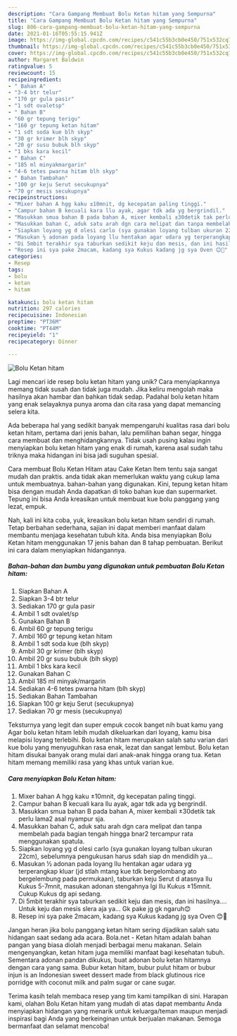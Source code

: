 ```yaml
---
description: "Cara Gampang Membuat Bolu Ketan hitam yang Sempurna"
title: "Cara Gampang Membuat Bolu Ketan hitam yang Sempurna"
slug: 806-cara-gampang-membuat-bolu-ketan-hitam-yang-sempurna
date: 2021-01-16T05:55:15.941Z
image: https://img-global.cpcdn.com/recipes/c541c55b3cb0e450/751x532cq70/bolu-ketan-hitam-foto-resep-utama.jpg
thumbnail: https://img-global.cpcdn.com/recipes/c541c55b3cb0e450/751x532cq70/bolu-ketan-hitam-foto-resep-utama.jpg
cover: https://img-global.cpcdn.com/recipes/c541c55b3cb0e450/751x532cq70/bolu-ketan-hitam-foto-resep-utama.jpg
author: Margaret Baldwin
ratingvalue: 5
reviewcount: 15
recipeingredient:
- " Bahan A"
- "3-4 btr telur"
- "170 gr gula pasir"
- "1 sdt ovaletsp"
- " Bahan B"
- "60 gr tepung terigu"
- "160 gr tepung ketan hitam"
- "1 sdt soda kue blh skyp"
- "30 gr krimer blh skyp"
- "20 gr susu bubuk blh skyp"
- "1 bks kara kecil"
- " Bahan C"
- "185 ml minyakmargarin"
- "4-6 tetes pwarna hitam blh skyp"
- " Bahan Tambahan"
- "100 gr keju Serut secukupnya"
- "70 gr mesis secukupnya"
recipeinstructions:
- "Mixer bahan A hgg kaku ±10mnit, dg kecepatan paling tinggi."
- "Campur bahan B kecuali kara llu ayak, agar tdk ada yg bergrindil."
- "Masukkan smua bahan B pada bahan A, mixer kembali ±30detik tak perlu lama2 asal nyampur sja."
- "Masukkan bahan C, aduk satu arah dgn cara melipat dan tanpa membelah pada bagian tengah hingga bnar2 tercampur rata menggunakan spatula."
- "Siapkan loyang yg d olesi carlo (sya gunakan loyang tulban ukuran 22cm), sebelumnya pengukusan harus sdah siap dn mendidih ya..."
- "Masukan ½ adonan pada loyang llu hentakan agar udara yg terperangkap kluar (jd stlah mtang kue tdk bergelombang ato bergelembung pada permukaan), taburkan keju Serut d atasnya llu Kukus 5-7mnit, masukan adonan stengahnya lgi llu Kukus ±15mnit. Cukup Kukus dg api sedang."
- "Di 5mbit terakhir sya taburkan sedikit keju dan mesis, dan ini hasilnya.... Untuk keju dan mesis slera aja ya... Gk pake jg gk ngaruh😊"
- "Resep ini sya pake 2macam, kadang sya Kukus kadang jg sya Oven 😊🤔"
categories:
- Resep
tags:
- bolu
- ketan
- hitam

katakunci: bolu ketan hitam 
nutrition: 297 calories
recipecuisine: Indonesian
preptime: "PT36M"
cooktime: "PT44M"
recipeyield: "1"
recipecategory: Dinner

---
```



![Bolu Ketan hitam](https://img-global.cpcdn.com/recipes/c541c55b3cb0e450/751x532cq70/bolu-ketan-hitam-foto-resep-utama.jpg)

Lagi mencari ide resep bolu ketan hitam yang unik? Cara menyiapkannya memang tidak susah dan tidak juga mudah. Jika keliru mengolah maka hasilnya akan hambar dan bahkan tidak sedap. Padahal bolu ketan hitam yang enak selayaknya punya aroma dan cita rasa yang dapat memancing selera kita.

Ada beberapa hal yang sedikit banyak mempengaruhi kualitas rasa dari bolu ketan hitam, pertama dari jenis bahan, lalu pemilihan bahan segar, hingga cara membuat dan menghidangkannya. Tidak usah pusing kalau ingin menyiapkan bolu ketan hitam yang enak di rumah, karena asal sudah tahu triknya maka hidangan ini bisa jadi suguhan spesial.

Cara membuat Bolu Ketan Hitam atau Cake Ketan Item tentu saja sangat mudah dan praktis. anda tidak akan memerlukan waktu yang cukup lama untuk membuatnya. bahan-bahan yang digunakan. Kini, tepung ketan hitam bisa dengan mudah Anda dapatkan di toko bahan kue dan supermarket. Tepung ini bisa Anda kreasikan untuk membuat kue bolu panggang yang lezat, empuk.


Nah, kali ini kita coba, yuk, kreasikan bolu ketan hitam sendiri di rumah. Tetap berbahan sederhana, sajian ini dapat memberi manfaat dalam membantu menjaga kesehatan tubuh kita. Anda bisa menyiapkan Bolu Ketan hitam menggunakan 17 jenis bahan dan 8 tahap pembuatan. Berikut ini cara dalam menyiapkan hidangannya.

<!--inarticleads1-->

##### Bahan-bahan dan bumbu yang digunakan untuk pembuatan Bolu Ketan hitam:

1. Siapkan  Bahan A
1. Siapkan 3-4 btr telur
1. Sediakan 170 gr gula pasir
1. Ambil 1 sdt ovalet/sp
1. Gunakan  Bahan B
1. Ambil 60 gr tepung terigu
1. Ambil 160 gr tepung ketan hitam
1. Ambil 1 sdt soda kue (blh skyp)
1. Ambil 30 gr krimer (blh skyp)
1. Ambil 20 gr susu bubuk (blh skyp)
1. Ambil 1 bks kara kecil
1. Gunakan  Bahan C
1. Ambil 185 ml minyak/margarin
1. Sediakan 4-6 tetes pwarna hitam (blh skyp)
1. Sediakan  Bahan Tambahan
1. Siapkan 100 gr keju Serut (secukupnya)
1. Sediakan 70 gr mesis (secukupnya)


Teksturnya yang legit dan super empuk cocok banget nih buat kamu yang Agar bolu ketan hitam lebih mudah dikeluarkan dari loyang, kamu bisa melapisi loyang terlebihi. Bolu ketan hitam merupakan salah satu varian dari kue bolu yang menyuguhkan rasa enak, lezat dan sangat lembut. Bolu ketan hitam disukai banyak orang mulai dari anak-anak hingga orang tua. Ketan hitam memang memiliki rasa yang khas untuk varian kue. 

<!--inarticleads2-->

##### Cara menyiapkan Bolu Ketan hitam:

1. Mixer bahan A hgg kaku ±10mnit, dg kecepatan paling tinggi.
1. Campur bahan B kecuali kara llu ayak, agar tdk ada yg bergrindil.
1. Masukkan smua bahan B pada bahan A, mixer kembali ±30detik tak perlu lama2 asal nyampur sja.
1. Masukkan bahan C, aduk satu arah dgn cara melipat dan tanpa membelah pada bagian tengah hingga bnar2 tercampur rata menggunakan spatula.
1. Siapkan loyang yg d olesi carlo (sya gunakan loyang tulban ukuran 22cm), sebelumnya pengukusan harus sdah siap dn mendidih ya...
1. Masukan ½ adonan pada loyang llu hentakan agar udara yg terperangkap kluar (jd stlah mtang kue tdk bergelombang ato bergelembung pada permukaan), taburkan keju Serut d atasnya llu Kukus 5-7mnit, masukan adonan stengahnya lgi llu Kukus ±15mnit. Cukup Kukus dg api sedang.
1. Di 5mbit terakhir sya taburkan sedikit keju dan mesis, dan ini hasilnya.... Untuk keju dan mesis slera aja ya... Gk pake jg gk ngaruh😊
1. Resep ini sya pake 2macam, kadang sya Kukus kadang jg sya Oven 😊🤔


Jangan heran jika bolu panggang ketan hitam sering dijadikan salah satu hidangan saat sedang ada acara. Bola.net - Ketan hitam adalah bahan pangan yang biasa diolah menjadi berbagai menu makanan. Selain mengenyangkan, ketan hitam juga memiliki manfaat bagi kesehatan tubuh. Sementara adonan pandan dikukus, buat adonan bolu ketan hitamnya dengan cara yang sama. Bubur ketan hitam, bubur pulut hitam or bubur injun is an Indonesian sweet dessert made from black glutinous rice porridge with coconut milk and palm sugar or cane sugar. 

Terima kasih telah membaca resep yang tim kami tampilkan di sini. Harapan kami, olahan Bolu Ketan hitam yang mudah di atas dapat membantu Anda menyiapkan hidangan yang menarik untuk keluarga/teman maupun menjadi inspirasi bagi Anda yang berkeinginan untuk berjualan makanan. Semoga bermanfaat dan selamat mencoba!
